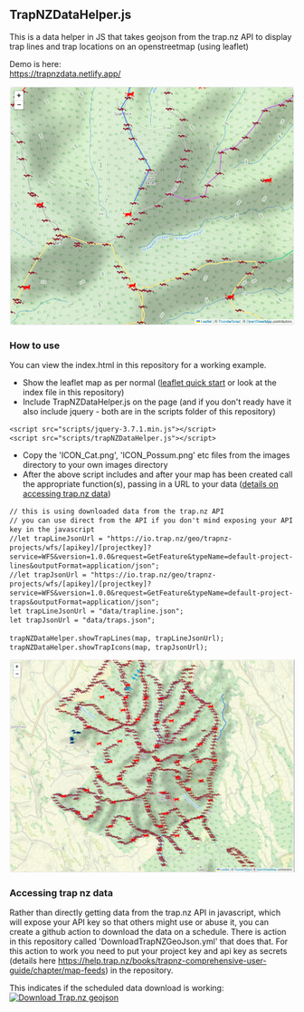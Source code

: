 
## TrapNZDataHelper.js

This is a data helper in JS that takes geojson from the trap.nz API to display trap lines and trap locations on an openstreetmap (using leaflet)

Demo is here:  
https://trapnzdata.netlify.app/

<img src="ScreenShot02.png" alt="screenshot of map showing icons for traps" />

### How to use

You can view the index.html in this repository for a working example.

* Show the leaflet map as per normal ([leaflet quick start](https://leafletjs.com/examples/quick-start/) or look at the index file in this repository)
* Include TrapNZDataHelper.js on the page (and if you don't ready have it also include jquery - both are in the scripts folder of this repository)

```
<script src="scripts/jquery-3.7.1.min.js"></script>
<script src="scripts/trapNZDataHelper.js"></script>
```
* Copy the 'ICON_Cat.png', 'ICON_Possum.png' etc files from the images directory to your own images directory
* After the above script includes and after your map has been created call the appropriate function(s), passing in a URL to your data ([details on accessing trap.nz data](#accessing-trap-nz-data))
```
// this is using downloaded data from the trap.nz API
// you can use direct from the API if you don't mind exposing your API key in the javascript
//let trapLineJsonUrl = "https://io.trap.nz/geo/trapnz-projects/wfs/[apikey]/[projectkey]?service=WFS&version=1.0.0&request=GetFeature&typeName=default-project-lines&outputFormat=application/json";
//let trapJsonUrl = "https://io.trap.nz/geo/trapnz-projects/wfs/[apikey]/[projectkey]?service=WFS&version=1.0.0&request=GetFeature&typeName=default-project-traps&outputFormat=application/json";
let trapLineJsonUrl = "data/trapline.json";
let trapJsonUrl = "data/traps.json";

trapNZDataHelper.showTrapLines(map, trapLineJsonUrl);
trapNZDataHelper.showTrapIcons(map, trapJsonUrl);
```


<img src="ScreenShot01.png" alt="screenshot of map showing icons for traps" />

### Accessing trap nz data

Rather than directly getting data from the trap.nz API in javascript, which will expose your API key so that others might use or abuse it, you can create a github action to download the data on a schedule. There is action in this repository called 'DownloadTrapNZGeoJson.yml' that does that. For this action to work you need to put your project key and api key as secrets (details here https://help.trap.nz/books/trapnz-comprehensive-user-guide/chapter/map-feeds) in the repository.

This indicates if the scheduled data download is working:  
[![Download Trap.nz geojson](https://github.com/kelvinperrie/TrapNZDataHelper/actions/workflows/DownloadTrapNZGeoJson.yml/badge.svg)](https://github.com/kelvinperrie/TrapNZDataHelper/actions/workflows/DownloadTrapNZGeoJson.yml)




